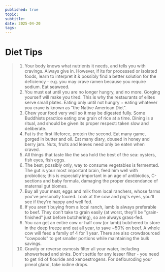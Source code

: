 ```yaml
---
published: true
topic: 
subtitle: 
date: 2025-04-20
tags: 
---
```

# Diet Tips

> 1. Your body knows what nutrients it needs, and tells you with cravings. Always give in. However, if its for processed or isolated foods, learn to interpret it & possibly find a better solution for the deficiency - e.g. you may crave ramen because you require sodium. Eat seaweed.
> 2. You must eat until you are no longer hungry, and no more. Gorging yourself will make you tired. This is why the restaurants of elites serve small plates. Eating only until not hungry + eating whatever you crave is known as "the Native American Diet".
> 3. Chew your food very well so it may be digested fully. Some Buddhists practice eating one grain of rice at a time. Dining is a ritual, and should be given its proper respect: taken slow and deliberate.
> 4. Fat is the first lifeforce, protein the second. Eat many game, gorged in butter and oil. Eat many diary, doused in honey and berry jam. Nuts, fruits and leaves need only be eaten when craved.
> 5. All things that taste like the sea hold the best of the sea: oysters, fish eyes, fish eggs.
> 6. The best, possibly only, way to consume vegetables is fermented. The gut is your most important brain, feed him well with probiotics; this is especially important in an age of antibiotics, C-sections and baby formula, damaging the proper descendance of maternal gut biomes.
> 7. Buy all your meat, eggs and milk from local ranchers, whose farms you've personally toured. Look at the cow and pig's eyes, you'll see if they're happy and well fed.
> 8. If you aren't buying from a local ranch, lamb is always preferable to beef. They don't take to grain easily (at worst, they'll be "grain-finished" just before butchering), so are always grass-fed.
> 9. You can get an entire cow or half cow (or lamb) butchered to store in the deep freeze and eat all year, to save ~50% on beef. A whole cow will feed a family of 4 for 1 year. There are also crowdsourced "cowpools" to get smaller portions while maintaining the bulk savings.
> 10. Gravity or reverse osmosis filter all your water, including showerhead and sinks. Don't settle for any lesser filter - you need to get rid of flouride and xenoestrogens. For deflouroding your pineal gland, take iodine drops.